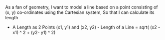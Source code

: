 As a fan of geometry, I want to
model a line based on a point
consisting of (x, y) co-ordinates
using the Cartesian system,
So that I can calculate its
length
- A Length as 2 Points (x1, y1) and (x2, y2) - Length of a Line = sqrt( (x2 - x1) ^ 2 + (y2- y1) ^ 2)